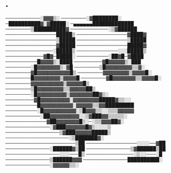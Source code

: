 # .
───────────░▓▓▓▒░
────────░▓████████░
─██████████▓░▓█████░
─▄▄▄▄▄▄█████████████
────────▒██████████▓
────────────░▒▓██████
────────────────█████▒
────────────────▓████▓
────────────────▒█████
────────────────▒█████
────────────────▓█████
────────────────█████▓
───────────────░█████▒
─────────────░░░█████▒
────────────▓█▓─█████░
──────────░██▓█─▓████
──────────█▓▓▓▓▒░████
─────────▓█▓▓▓▓▓▒░███
────────░█▓▓▓▓▓▓▓▒░▓█
────────▒█▓▓▓▓▓▓▓▓▒▒▓░
────────▓█▓▓▓▓▓▓▓▓▓▓█▒
────────▓▓▓▓▓▓▓▓▒▓▓▓▓█░
────────█▓▓▓▓▓▓▓▓▒▓▓▓▓█
────────▓█▓▓▓▓▓▓▓▒▒▓▓▓▓█░
────────▓▓▓▓▓▓▓▓▓▓▒▓▓▓▓▓█▒
────────▒█▓▓▓▓▓▓▓▓▒▒▓▓▓▓▓██▒
────────░█▓▓▓▓▓▓▓▓▓▒▓▓▓▓▓▓▓██▓▒░
─────────▓█▓▓▓▓▓▓▓▓▓░▓▓▓▓▓▓▓▓█████▓▒▒░░
──────────█▓▓▓▓▓▓▓▓▓▓░▓▓▓▓▓▒▒▓▓█████████
──────────░█▓▓▓▓▓▓▓▓▓▓░▒█▓▓▓▒▒░░▒▒▒▓▓▓▓▓
───────────░██▓▓▓▓▓▓▓▓▓░░▒▓███▓▓▒▒▒▒▒░
─────────────▓██▓▓▓▓▓▓▓█▒░─░▒▒▓▓▓██▓░
──────────────░▓███▓▓▓▓▓▓█▓▒░░░░▒
─────────────────▒▓███▓▓▓▓▓█████▒
────────────────────░▒███████▓░
──────────────────────▒██
────────────────░░░░──▓██
──────────────░██████▓▒██
──────────────▒▓██████▒██
─────────────────░░░───█▒
───────────────░▒░░───░█
──────────────▒██████▓▓▓
──────────────██████████░
──────────────░▓▓▓▓▓▒▒░
